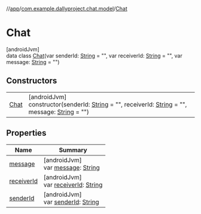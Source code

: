 //[app](../../../index.md)/[com.example.dallyproject.chat.model](../index.md)/[Chat](index.md)

# Chat

[androidJvm]\
data class [Chat](index.md)(var senderId: [String](https://kotlinlang.org/api/latest/jvm/stdlib/kotlin/-string/index.html) = &quot;&quot;, var receiverId: [String](https://kotlinlang.org/api/latest/jvm/stdlib/kotlin/-string/index.html) = &quot;&quot;, var message: [String](https://kotlinlang.org/api/latest/jvm/stdlib/kotlin/-string/index.html) = &quot;&quot;)

## Constructors

| | |
|---|---|
| [Chat](-chat.md) | [androidJvm]<br>constructor(senderId: [String](https://kotlinlang.org/api/latest/jvm/stdlib/kotlin/-string/index.html) = &quot;&quot;, receiverId: [String](https://kotlinlang.org/api/latest/jvm/stdlib/kotlin/-string/index.html) = &quot;&quot;, message: [String](https://kotlinlang.org/api/latest/jvm/stdlib/kotlin/-string/index.html) = &quot;&quot;) |

## Properties

| Name | Summary |
|---|---|
| [message](message.md) | [androidJvm]<br>var [message](message.md): [String](https://kotlinlang.org/api/latest/jvm/stdlib/kotlin/-string/index.html) |
| [receiverId](receiver-id.md) | [androidJvm]<br>var [receiverId](receiver-id.md): [String](https://kotlinlang.org/api/latest/jvm/stdlib/kotlin/-string/index.html) |
| [senderId](sender-id.md) | [androidJvm]<br>var [senderId](sender-id.md): [String](https://kotlinlang.org/api/latest/jvm/stdlib/kotlin/-string/index.html) |
